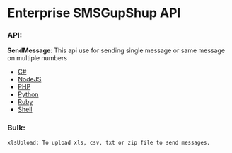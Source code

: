 # Enterprise SMSGupShup API

### API:
**SendMessage**: This api use for sending single message or same message on multiple numbers
* [C#](https://github.com/ketanpatel33/Enterprise-SMSGupShup/blob/master/api/C%23/SendMessage.cs)
* [NodeJS](https://github.com/ketanpatel33/Enterprise-SMSGupShup/blob/master/api/nodeJS/SendMessage.js)
* [PHP](https://github.com/ketanpatel33/Enterprise-SMSGupShup/blob/master/api/php/SendMessage.php)
* [Python](https://github.com/ketanpatel33/Enterprise-SMSGupShup/blob/master/api/python/SendMessage.py)
* [Ruby](https://github.com/ketanpatel33/Enterprise-SMSGupShup/blob/master/api/ruby/SendMessage.rb)
* [Shell](https://github.com/ketanpatel33/Enterprise-SMSGupShup/blob/master/api/shell/SendMessage.sh)

### Bulk:
```
xlsUpload: To upload xls, csv, txt or zip file to send messages.
```
